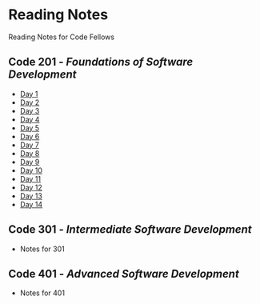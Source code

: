 # Reading Notes
Reading Notes for Code Fellows

## Code 201 - *Foundations of Software Development*
  - [Day 1](./class-01.md)
  - [Day 2](./class-02.md)
  - [Day 3](./class-03.md)
  - [Day 4](./class-04.md)
  - [Day 5](./class-05.md)
  - [Day 6](./class-06.md)
  - [Day 7](./class-07.md)
  - [Day 8](./class-08.md)
  - [Day 9](./class-09.md)
  - [Day 10](./class-10.md)
  - [Day 11](./class-11.md)
  - [Day 12](./class-12.md)
  - [Day 13](./class-13.md)
  - [Day 14](./class-14.md)

## Code 301 - *Intermediate Software Development*
  - Notes for 301

## Code 401 - *Advanced Software Development*
  - Notes for 401
